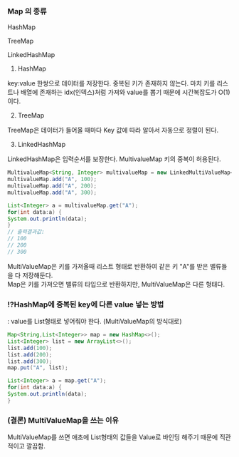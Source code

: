 ### Map 의 종류 

HashMap

TreeMap

LinkedHashMap

1. HashMap

key:value 한쌍으로 데이터를 저장한다. 중복된 키가 존재하지 않는다. 마치 키를 리스트나 배열에 존재하는 idx(인덱스)처럼 가져와 value를 뽑기 때문에 시간복잡도가 O(1)이다. 

2. TreeMap

TreeMap은 데이터가 들어올 때마다 Key 값에 따라 알아서 자동으로 정렬이 된다. 

3. LinkedHashMap

LinkedHashMap은 입력순서를 보장한다. MultivalueMap 키의 중복이 허용된다. 

```java
MultivalueMap<String, Integer> multivalueMap = new LinkedMultiValueMap<>(); 
multivalueMap.add("A", 100); 
multivalueMap.add("A", 200); 
multivalueMap.add("A", 300); 

List<Integer> a = multivalueMap.get("A"); 
for(int data:a) { 	
System.out.println(data); 
} 
// 출력결과값: 
// 100 
// 200 
// 300 
```

MultiValueMap은 키를 가져올때 리스트 형태로 반환하여 같은 키 "A"를 받은 밸류들을 다 저장해둔다.  
Map은 키를 가져오면 밸류의 타입으로 반환하지만, MultiValueMap은 다른 형태다.

### ⁉️HashMap에 중복된 key에 다른 value 넣는 방법

: value를 List형태로 넣어줘야 한다. (MultiValueMap의 방식대로)

```java
Map<String,List<Integer>> map = new HashMap<>(); 
List<Integer> list = new ArrayList<>(); 
list.add(100); 
list.add(200); 
list.add(300); 
map.put("A", list); 

List<Integer> a = map.get("A"); 
for(int data:a) { 	
System.out.println(data); 
} 
```

### (결론) MultiValueMap을 쓰는 이유 
MultiValueMap를 쓰면 애초에 List형태의 값들을 Value로 바인딩 해주기 때문에 직관적이고 깔끔함.

